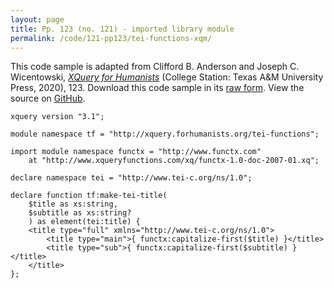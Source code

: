 ```yaml
---
layout: page
title: Pp. 123 (no. 121) - imported library module
permalink: /code/121-pp123/tei-functions-xqm/
---
```


This code sample is adapted from Clifford B. Anderson and Joseph C. Wicentowski, 
[_XQuery for Humanists_](/) (College Station: Texas A&M University Press, 2020), 123. 
Download this code sample in its [raw form](/code/121-pp123/tei-functions-xqm/tei-functions.xqm).
View the source on [GitHub](https://github.com/coding4humanists/xquery4humanists/blob/master/code/121-pp123/tei-functions-xqm/tei-functions.xqm).

```xquery
xquery version "3.1";

module namespace tf = "http://xquery.forhumanists.org/tei-functions";

import module namespace functx = "http://www.functx.com"
    at "http://www.xqueryfunctions.com/xq/functx-1.0-doc-2007-01.xq";

declare namespace tei = "http://www.tei-c.org/ns/1.0";

declare function tf:make-tei-title(
    $title as xs:string,
    $subtitle as xs:string?
    ) as element(tei:title) {
    <title type="full" xmlns="http://www.tei-c.org/ns/1.0">
        <title type="main">{ functx:capitalize-first($title) }</title>
        <title type="sub">{ functx:capitalize-first($subtitle) }</title>
    </title>
};
```  
